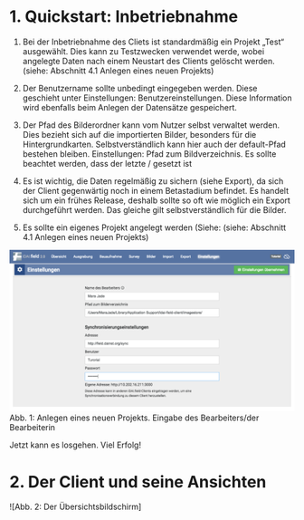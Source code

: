  # 1. Quickstart: Inbetriebnahme


1. Bei der Inbetriebnahme des Cliets ist standardmäßig ein Projekt „Test“ ausgewählt. Dies kann zu Testzwecken verwendet werde, wobei angelegte Daten nach einem Neustart des Clients gelöscht werden. (siehe: Abschnitt 4.1 Anlegen eines neuen Projekts)


2. Der Benutzername sollte unbedingt eingegeben werden. Diese geschieht unter Einstellungen: Benutzereinstellungen. Diese Information wird ebenfalls beim Anlegen der Datensätze gespeichert.


3. Der Pfad des Bilderordner kann vom Nutzer selbst verwaltet werden. Dies bezieht sich auf die importierten Bilder, besonders für die Hintergrundkarten. Selbstverständlich kann hier auch der default-Pfad bestehen bleiben. Einstellungen: Pfad zum Bildverzeichnis. Es sollte beachtet werden, dass der letzte / gesetzt ist


4. Es ist wichtig, die Daten regelmäßig zu sichern (siehe Export), da sich der Client gegenwärtig noch in einem Betastadium befindet. Es handelt sich um ein frühes Release, deshalb sollte so oft wie möglich ein Export durchgeführt werden. Das gleiche gilt selbstverständlich für die Bilder.


5. Es sollte ein eigenes Projekt angelegt werden (Siehe: (siehe: Abschnitt 4.1 Anlegen eines neuen Projekts)


![](images/screenshots/handbuch_quickstart_01.png)
Abb. 1: Anlegen eines neuen Projekts. Eingabe des Bearbeiters/der Bearbeiterin


Jetzt kann es losgehen. Viel Erfolg!


# 2. Der Client und seine Ansichten


![Abb. 2: Der Übersichtsbildschirm]
